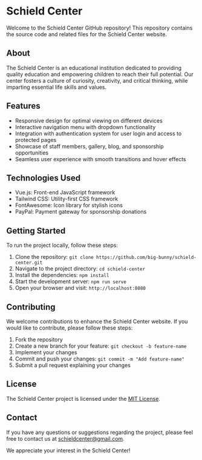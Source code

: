 # Schield Center

Welcome to the Schield Center GitHub repository! This repository contains the source code and related files for the Schield Center website.

## About

The Schield Center is an educational institution dedicated to providing quality education and empowering children to reach their full potential. Our center fosters a culture of curiosity, creativity, and critical thinking, while imparting essential life skills and values.

## Features

- Responsive design for optimal viewing on different devices
- Interactive navigation menu with dropdown functionality
- Integration with authentication system for user login and access to protected pages
- Showcase of staff members, gallery, blog, and sponsorship opportunities
- Seamless user experience with smooth transitions and hover effects

## Technologies Used

- Vue.js: Front-end JavaScript framework
- Tailwind CSS: Utility-first CSS framework
- FontAwesome: Icon library for stylish icons
- PayPal: Payment gateway for sponsorship donations

## Getting Started

To run the project locally, follow these steps:

1. Clone the repository: `git clone https://github.com/big-bunny/schield-center.git`
2. Navigate to the project directory: `cd schield-center`
3. Install the dependencies: `npm install`
4. Start the development server: `npm run serve`
5. Open your browser and visit: `http://localhost:8080`

## Contributing

We welcome contributions to enhance the Schield Center website. If you would like to contribute, please follow these steps:

1. Fork the repository
2. Create a new branch for your feature: `git checkout -b feature-name`
3. Implement your changes
4. Commit and push your changes: `git commit -m "Add feature-name"`
5. Submit a pull request explaining your changes

## License

The Schield Center project is licensed under the [MIT License](LICENSE).

## Contact

If you have any questions or suggestions regarding the project, please feel free to contact us at schieldcenter@gmail.com.

We appreciate your interest in the Schield Center!

